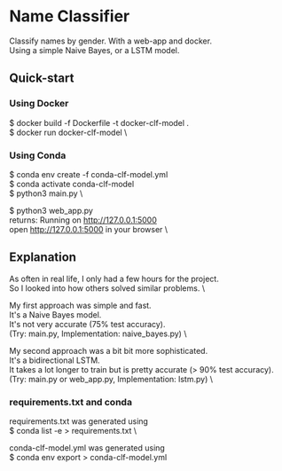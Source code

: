 # Name Classifier
Classify names by gender. With a web-app and docker. \
Using a simple Naive Bayes, or a LSTM model.

## Quick-start
### Using Docker
$ docker build -f Dockerfile -t docker-clf-model . \
$ docker run docker-clf-model \

### Using Conda
$ conda env create -f conda-clf-model.yml \
$ conda activate conda-clf-model \
$ python3 main.py \

$ python3 web_app.py \
returns: Running on http://127.0.0.1:5000 \
open http://127.0.0.1:5000 in your browser \


## Explanation
As often in real life, I only had a few hours for the project. \
So I looked into how others solved similar problems. \

My first approach was simple and fast. \
It's a Naive Bayes model. \
It's not very accurate (75% test accuracy). \
(Try: main.py, Implementation: naive_bayes.py) \

My second approach was a bit bit more sophisticated. \
It's a bidirectional LSTM. \
It takes a lot longer to train but is pretty accurate (> 90% test accuracy). \
(Try: main.py or web_app.py, Implementation: lstm.py) \


### requirements.txt and conda
requirements.txt was generated using \
$ conda list -e > requirements.txt \

conda-clf-model.yml was generated using \
$ conda env export > conda-clf-model.yml


